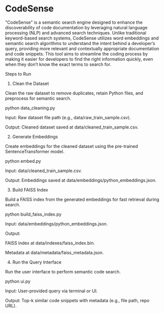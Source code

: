# CodeSense

"CodeSense" is a semantic search engine designed to enhance the discoverability of code documentation by leveraging natural language processing (NLP) and advanced search techniques. Unlike traditional keyword-based search systems, CodeSense utilizes word embeddings and semantic search algorithms to understand the intent behind a developer’s query, providing more relevant and contextually appropriate documentation and code snippets. This tool aims to streamline the coding process by making it easier for developers to find the right information quickly, even when they don’t know the exact terms to search for.

Steps to Run

1. Clean the Dataset

Clean the raw dataset to remove duplicates, retain Python files, and preprocess for semantic search.

python data_cleaning.py

Input: Raw dataset file path (e.g., data/raw_train_sample.csv).

Output: Cleaned dataset saved at data/cleaned_train_sample.csv.

2. Generate Embeddings

Create embeddings for the cleaned dataset using the pre-trained SentenceTransformer model.

python embed.py

Input: data/cleaned_train_sample.csv.

Output: Embeddings saved at data/embeddings/python_embeddings.json.

3. Build FAISS Index

Build a FAISS index from the generated embeddings for fast retrieval during search.

python build_faiss_index.py

Input: data/embeddings/python_embeddings.json.

Output:

FAISS index at data/indexes/faiss_index.bin.

Metadata at data/metadata/faiss_metadata.json.

4. Run the Query Interface

Run the user interface to perform semantic code search.

python ui.py

Input: User-provided query via terminal or UI.

Output: Top-k similar code snippets with metadata (e.g., file path, repo URL).

